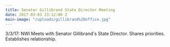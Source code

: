 ```yaml
---
title: Senator Gillibrand State Director Meeting
date: 2017-03-03 23:12:00 Z
main-image: "/uploads/gillibrand%20office.jpg"
---
```


3/3/17: NWI Meets with Senator Gillibrand's State Director.  Shares priorities.  Establishes relationship.